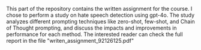 This part of the repository contains the written assignment for the course.
I chose to perform a study on hate speech detection using gpt-4o.
The study analyzes different prompting techniques like zero-shot, few-shot, and Chain of Thought prompting, and discuss the impacts and improvements in performance
for each method. The interested reader can check the full report in the file "writen_assignment_92126125.pdf"
